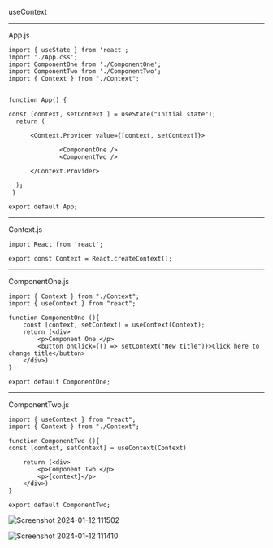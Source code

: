 useContext

***

App.js 




```
import { useState } from 'react';
import './App.css';
import ComponentOne from './ComponentOne';
import ComponentTwo from './ComponentTwo';
import { Context } from "./Context";

 
function App() {

const [context, setContext ] = useState("Initial state");
  return (

      <Context.Provider value={[context, setContext]}>

              <ComponentOne />
              <ComponentTwo />

      </Context.Provider>

  );
 }

export default App;

```
***
Context.js

```
import React from 'react';

export const Context = React.createContext();

```

***
ComponentOne.js

```
import { Context } from "./Context";
import { useContext } from "react";

function ComponentOne (){
    const [context, setContext] = useContext(Context);
    return (<div>
        <p>Component One </p>
        <button onClick={() => setContext("New title")}>Click here to change title</button>
    </div>)
}

export default ComponentOne; 
```

***
ComponentTwo.js

```
import { useContext } from "react";
import { Context } from "./Context";

function ComponentTwo (){
const [context, setContext] = useContext(Context)

    return (<div>
        <p>Component Two </p>
        <p>{context}</p>
    </div>)
}

export default ComponentTwo; 
```
![Screenshot 2024-01-12 111502](https://github.com/HannaFleming/React-useContext/assets/124400864/d558c120-334e-4c72-9a61-17f559f299a5)


![Screenshot 2024-01-12 111410](https://github.com/HannaFleming/React-useContext/assets/124400864/86cf700d-6424-4413-96b2-6a40cf3f79bf)

